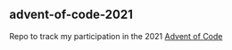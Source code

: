 ## advent-of-code-2021
Repo to track my participation in the 2021 [Advent of Code](https://adventofcode.com/)
